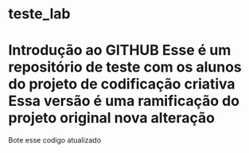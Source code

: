 # teste_lab
Introdução ao GITHUB
Esse é um repositório de teste com os alunos do projeto de codificação criativa
Essa versão é uma ramificação do projeto original
nova alteração 
=======
Bote esse codigo atualizado
